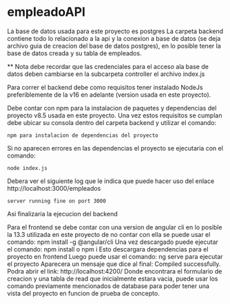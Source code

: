 # empleadoAPI

La base de datos usada para este proyecto es postgres
La carpeta backend contiene todo lo relacionado a la api y la conexion a base de datos (se deja archivo guia de creacion del base de datos postgres), en lo posible tener la base de datos creada y su tabla de empleados.


** Nota debe recordar que las credenciales para el acceso ala base de datos deben cambiarse en la subcarpeta controller el archivo index.js


Para correr el backend debe como requisitos tener instalado NodeJs preferiblemente de la v16 en adelante (version usada en este proyecto).


Debe contar con npm para la instalacion de paquetes y dependencias del proyecto v8.5 usada en este proyecto.
Una vez estos requisitos se cumplan debe ubicar su consola dentro del carpeta backend y utilizar el comando:


    npm para instalacion de dependencias del proyecto


Si no aparecen errores en las dependencias el proyecto se ejecutaria con el comando:


    node index.js


Debera ver el siguiente log que le indica que puede hacer uso del enlace http://localhost:3000/empleados


    server running fine on port 3000

    
Asi finalizaria la ejecucion del backend


Para el frontend se debe contar con una version de angular cli en lo posible la 13.3 utilizada en este proyecto
de no contar con ella se puede usar el comando:
    npm install -g @angular/cli
Una vez descargado puede ejecutar el comando:
    npm install o npm i
Esto descargara dependencias para el proyecto en frontend
Luego puede usar el comando:
    ng serve para ejecutar el proyecto
Aparecera un mensaje que dice al final:
     Compiled successfully.
Podra abrir el link:
    http://localhost:4200/
Donde encontrara el formulario de creacion y una tabla de read que inicialmente estara vacia, puede usar los comando previamente mencionados de database para poder tener una vista del proyecto en funcion de prueba de concepto.